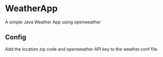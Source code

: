 # WeatherApp
A simple Java Weather App using openweather


## Config
Add the location zip code and openweather API key to the weather.conf file.
